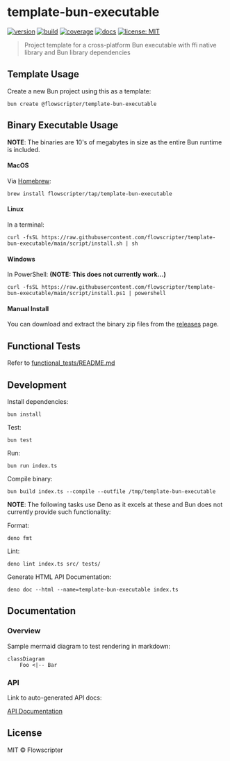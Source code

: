 # template-bun-executable

[![version](https://img.shields.io/github/v/release/flowscripter/template-bun-executable?sort=semver)](https://github.com/flowscripter/template-bun-executable/releases)
[![build](https://img.shields.io/github/actions/workflow/status/flowscripter/template-bun-executable/release-bun-executable.yml)](https://github.com/flowscripter/template-bun-executable/actions/workflows/release-bun-executable.yml)
[![coverage](https://codecov.io/gh/flowscripter/template-bun-executable/graph/badge.svg?token=dxU2NQB2DM)](https://codecov.io/gh/flowscripter/template-bun-executable)
[![docs](https://img.shields.io/badge/docs-API-blue)](https://flowscripter.github.io/template-bun-executable/index.html)
[![license: MIT](https://img.shields.io/github/license/flowscripter/template-bun-executable)](https://github.com/flowscripter/template-bun-executable/blob/main/LICENSE)

> Project template for a cross-platform Bun executable with ffi native library
> and Bun library dependencies

## Template Usage

Create a new Bun project using this as a template:

`bun create @flowscripter/template-bun-executable`

## Binary Executable Usage

**NOTE**: The binaries are 10's of megabytes in size as the entire Bun runtime
is included.

#### MacOS

Via [Homebrew](https://brew.sh/):

`brew install flowscripter/tap/template-bun-executable`

#### Linux

In a terminal:

`curl -fsSL https://raw.githubusercontent.com/flowscripter/template-bun-executable/main/script/install.sh | sh`

#### Windows

In PowerShell: **(NOTE: This does not currently work...)**

`curl -fsSL https://raw.githubusercontent.com/flowscripter/template-bun-executable/main/script/install.ps1 | powershell`

#### Manual Install

You can download and extract the binary zip files from the
[releases](https://github.com/flowscripter/template-bun-executable/releases)
page.

## Functional Tests

Refer to [functional_tests/README.md](functional_tests/README.md)

## Development

Install dependencies:

`bun install`

Test:

`bun test`

Run:

`bun run index.ts`

Compile binary:

`bun build index.ts --compile --outfile /tmp/template-bun-executable`

**NOTE**: The following tasks use Deno as it excels at these and Bun does not
currently provide such functionality:

Format:

`deno fmt`

Lint:

`deno lint index.ts src/ tests/`

Generate HTML API Documentation:

`deno doc --html --name=template-bun-executable index.ts`

## Documentation

### Overview

Sample mermaid diagram to test rendering in markdown:

```mermaid
classDiagram
    Foo <|-- Bar
```

### API

Link to auto-generated API docs:

[API Documentation](https://flowscripter.github.io/template-bun-executable/index.html)

## License

MIT © Flowscripter
